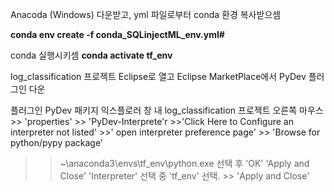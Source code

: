 
Anacoda (Windows) 다운받고, yml 파일로부터 conda 환경 복사받으셈

**conda env create -f conda_SQLinjectML_env.yml#**


conda 실행시키셈
**conda activate tf_env**

log_classification 프로젝트 Eclipse로 열고
Eclipse MarketPlace에서 PyDev 플러그인 다운

플러그인 PyDev 패키지 익스플로러 창 내 log_classification 프로젝트 오른쪽 마우스
\>> 'properties' >> 'PyDev-Interprete'r >>'Click Here to Configure an interpreter not listed' >>' open interpreter preference page' >> 'Browse for python/pypy package'
>> ~\anaconda3\envs\tf_env\python.exe 선택 후 'OK'
>> 'Apply and Close'
>> 'Interpreter' 선택 중 'tf_env' 선택. >> 'Apply and Close'
